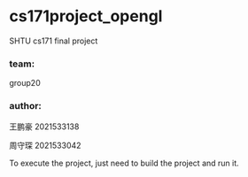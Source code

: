 # cs171project_opengl
SHTU cs171 final project

### team:

group20

### author:

王鹏豪 2021533138

周守琛 2021533042



To execute the project, just need to build the project and run it.